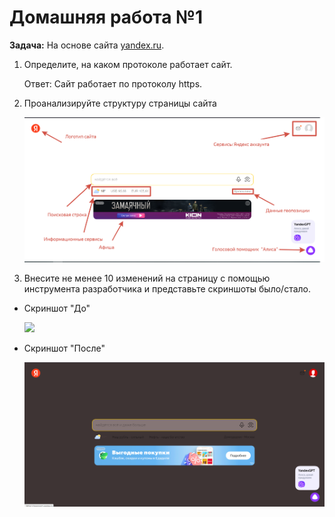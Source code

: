 # Домашняя работа №1

 **Задача:** На основе сайта [yandex.ru](https://ya.ru/).

 1. Определите, на каком протоколе работает сайт.
    
    Ответ: Сайт работает по протоколу https.

2. Проанализируйте структуру страницы сайта

    ![](scr_ya.PNG)

3. Внесите не менее 10 изменений на страницу с помощью инструмента разработчика и представьте скриншоты было/стало.

  * Скриншот "До"

    ![](screenshots-before.PNG)

  * Скриншот "После"
 

    ![](screenshots-after.PNG)